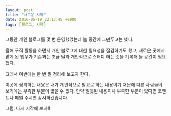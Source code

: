 ```yaml
---
layout: post
title: "새로운 시작"
date: 2016-05-19 22:13:45 +0900
tags: [블로그, 시작]
---
```


그동안 개인 블로그를 몇 번 운영했었는데 늘 중간에 그만두고는 했다.

올해 구직 활동을 하면서 개인 블로그에 대한 필요성을 절감하기도 했고,
새로운 곳에서 맡게 된 업무가 기존과는 조금 달라 개인적으로 스터디 하는 것을 기록해 둘 공간이 필요했다.

그래서 이번에는 한 번 잘 정리해 보고자 한다.

이곳에 정리하는 내용은 내가 개인적으로 필요로 하는 내용이기 때문에 다른 사람들이 보기에는 부족한 부분이 많을 수 있다.
만약 잘못된 내용이나 부족한 부분이 있다면 코멘트나 메일 주시면 감사하겠습니다.

그럼. 다시 시작해 보자!!
